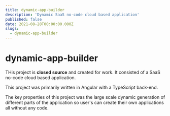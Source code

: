 ```yaml
---
title: dynamic-app-builder
description: 'Dynamic SaaS no-code cloud based application'
published: false
date: 2021-08-28T00:00:00.000Z
slugs:
  - dynamic-app-builder
---
```


# dynamic-app-builder

THis project is **closed source** and created for work.
It consisted of a SaaS no-code cloud based application.

This project was primarily written in Angular with a TypeScript back-end.

The key properties of this project was the large scale dynamic generation of different parts of the application so user's can create their own applications all without any code.
